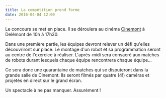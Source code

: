 ```yaml
---
title: La compétition prend forme
date: 2016-04-04 12:00
---
```


Le concours se met en place. Il se déroulera au cinéma [Cinemont][cinemont] à Delémont de 10h à 17h30.

Dans une première partie, les équipes devront relever un défi qu'elles découvriront sur place. Le montage d'un robot et sa programmation seront au centre de l'exercice à réaliser.
L'après-midi sera consacré aux matches de robots durant lesquels chaque équipe rencontrera chaque équipe... 

Ce sera donc une quarantaine de matches qui se disputeront dans la grande salle de Cinemont. Ils seront filmés par quatre (4!) caméras et projetés en direct sur le grand écran.

Un spectacle à ne pas manquer. Assurément !

[cinemont]: https://www.cinemont.ch/fr/delemont.html
